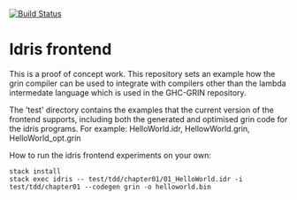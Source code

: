 [![Build Status](https://travis-ci.org/grin-compiler/idris-grin.svg?branch=master)](https://travis-ci.org/grin-compiler/idris-grin)

# Idris frontend

This is a proof of concept work. This repository sets an example how the grin compiler can be used to integrate with
compilers other than the lambda intermedate language which is used in the GHC-GRIN repository.

The 'test' directory contains the examples that the current version of the frontend supports, including both
the generated and optimised grin code for the idris programs. For example:
HelloWorld.idr, HellowWorld.grin, HelloWorld_opt.grin

How to run the idris frontend experiments on your own:
```
stack install
stack exec idris -- test/tdd/chapter01/01_HelloWorld.idr -i test/tdd/chapter01 --codegen grin -o helloworld.bin
```
